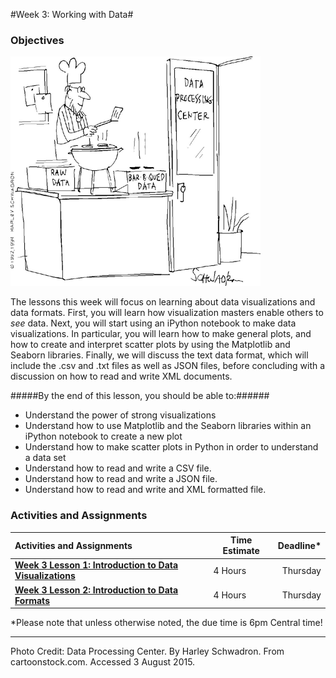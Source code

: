 #Week 3: Working with Data#
### Objectives ###

![Data Processing Comic](images/BBQ.gif)

The lessons this week will focus on learning about data visualizations and data formats. First, you will learn how visualization masters enable others to _see_ data. Next, you will start using an iPython notebook to make data visualizations. In particular, you will learn how to make general plots, and how to create and interpret scatter plots by using the Matplotlib and Seaborn libraries. Finally, we will discuss the text data format, which will include the .csv and .txt files as well as JSON files, before concluding with a discussion on how to read and write XML documents.

#####By the end of this lesson, you should be able to:######

- Understand the power of strong visualizations
- Understand how to use Matplotlib and the Seaborn libraries within an iPython notebook to create a new plot
- Understand how to make scatter plots in Python in order to understand a data set
- Understand how to read and write a CSV file.
- Understand how to read and write a JSON file.
- Understand how to read and write and XML formatted file.


### Activities and Assignments ###

|Activities and Assignments | Time Estimate | Deadline* |
|:------| -----|----------:|
|**[Week 3 Lesson 1: Introduction to Data Visualizations](lesson1.md)**| 4 Hours |Thursday|
|**[Week 3 Lesson 2: Introduction to Data Formats](lesson2.md)**| 4 Hours | Thursday |

*Please note that unless otherwise noted, the due time is 6pm Central time!

----------

Photo Credit: Data Processing Center.  By Harley Schwadron. From cartoonstock.com.  Accessed 3 August 2015.

